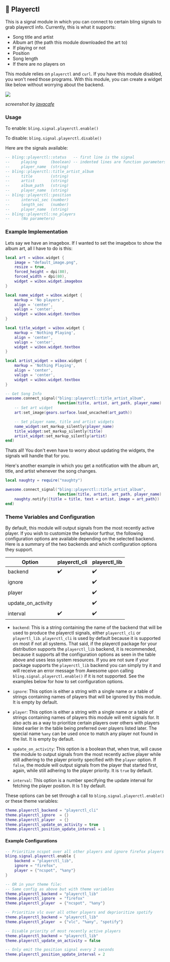 ## 🎵 Playerctl <!-- {docsify-ignore} -->

This is a signal module in which you can connect to certain bling signals to grab playerctl info. Currently, this is what it supports:

- Song title and artist
- Album art (the path this module downloaded the art to)
- If playing or not
- Position
- Song length
- If there are no players on

This module relies on `playerctl` and `curl`. If you have this module disabled, you won't need those programs. With this module, you can create a widget like below without worrying about the backend.

![](https://user-images.githubusercontent.com/33443763/107377569-fa807900-6a9f-11eb-93c1-174c58eb7bf1.png)

*screenshot by [javacafe](https://github.com/JavaCafe01)*

### Usage

To enable: `bling.signal.playerctl.enable()`

To disable: `bling.signal.playerctl.disable()`

Here are the signals available:

```lua
-- bling::playerctl::status   -- first line is the signal
--     playing      (boolean) -- indented lines are function parameters
--     player_name  (string)
-- bling::playerctl::title_artist_album
--     title        (string)
--     artist       (string)
--     album_path   (string)
--     player_name  (string)
-- bling::playerctl::position
--     interval_sec (number)
--     length_sec   (number)
--     player_name  (string)
-- bling::playerctl::no_players
--     (No parameters)
```

### Example Implementation

Lets say we have an imagebox. If I wanted to set the imagebox to show the album art, all I have to do is this:
```lua
local art = wibox.widget {
    image = "default_image.png",
    resize = true,
    forced_height = dpi(80),
    forced_width = dpi(80),
    widget = wibox.widget.imagebox
}

local name_widget = wibox.widget {
    markup = 'No players',
    align = 'center',
    valign = 'center',
    widget = wibox.widget.textbox
}

local title_widget = wibox.widget {
    markup = 'Nothing Playing',
    align = 'center',
    valign = 'center',
    widget = wibox.widget.textbox
}

local artist_widget = wibox.widget {
    markup = 'Nothing Playing',
    align = 'center',
    valign = 'center',
    widget = wibox.widget.textbox
}

-- Get Song Info
awesome.connect_signal("bling::playerctl::title_artist_album",
                       function(title, artist, art_path, player_name)
    -- Set art widget
    art:set_image(gears.surface.load_uncached(art_path))

    -- Set player name, title and artist widgets
    name_widget:set_markup_silently(player_name)
    title_widget:set_markup_silently(title)
    artist_widget:set_markup_silently(artist)
end)
```
Thats all! You don't even have to worry about updating the widgets, the signals will handle that for you.

Here's another example in which you get a notification with the album art, title, and artist whenever the song changes.

```lua
local naughty = require("naughty")

awesome.connect_signal("bling::playerctl::title_artist_album",
                       function(title, artist, art_path, player_name)
    naughty.notify({title = title, text = artist, image = art_path})
end)
```

### Theme Variables and Configuration
By default, this module will output signals from the most recently active player. If you wish to customize the behavior furthur, the following configuration options are available depending on the selected backend. Here is a summary of the two backends and which configuration options they support.

| Option              | playerctl_cli      | playerctl_lib      |
| ------------------- | ------------------ | ------------------ |
| backend             | :heavy_check_mark: | :heavy_check_mark: |
| ignore              |                    | :heavy_check_mark: |
| player              |                    | :heavy_check_mark: |
| update_on_activity  |                    | :heavy_check_mark: |
| interval            | :heavy_check_mark: | :heavy_check_mark: |

- `backend`: This is a string containing the name of the backend that will be used to produce the playerctl signals, either `playerctl_cli` or `playertl_lib`. `playerctl_cli` is used by default because it is supported on most if not all systems. That said, if the playerctl package for your distribution supports the `playerctl_lib` backend, it is recommended, because it supports all the configuration options as seen in the table above and uses less system resources. If you are not sure if your package supports the `playerctl_lib` backend you can simply try it and will receive an error message from Awesome upon calling `bling.signal.playerctl.enable()` if it is not supported. See the examples below for how to set configuration options.

- `ignore`: This option is either a string with a single name or a table of strings containing names of players that will be ignored by this module. It is empty by default.

- `player`: This option is either a string with a single name or a table of strings containing names of players this module will emit signals for. It also acts as a way to prioritize certain players over others with players listed earlier in the table being preferred over players listed later. The special name `%any` can be used once to match any player not found in the list. It is empty by default.

- `update_on_activity`: This option is a boolean that, when true, will cause the module to output signals from the most recently active player while still adhering to the player priority specified with the `player` option. If `false`, the module will output signals from the player that started first, again, while still adhering to the player priority. It is `true` by default.

- `interval`: This option is a number specifying the update interval for fetching the player position. It is 1 by default.

These options can be set through a call to `bling.signal.playerctl.enable()` or these theme variables:
```lua
theme.playerctl_backend = "playerctl_cli"
theme.playerctl_ignore  = {}
theme.playerctl_player  = {}
theme.playerctl_update_on_activity = true
theme.playerctl_position_update_interval = 1
```

#### Example Configurations
```lua
-- Prioritize ncspot over all other players and ignore firefox players (e.g. YouTube and Twitch tabs) completely
bling.signal.playerctl.enable {
    backend = "playerctl_lib",
    ignore = "firefox",
    player = {"ncspot", "%any"}
}

-- OR in your theme file:
-- Same config as above but with theme variables
theme.playerctl_backend = "playerctl_lib"
theme.playerctl_ignore  = "firefox"
theme.playerctl_player  = {"ncspot", "%any"}

-- Prioritize vlc over all other players and deprioritize spotify
theme.playerctl_backend = "playerctl_lib"
theme.playerctl_player  = {"vlc", "%any", "spotify"}

-- Disable priority of most recently active players
theme.playerctl_backend = "playerctl_lib"
theme.playerctl_update_on_activity = false

-- Only emit the position signal every 2 seconds
theme.playerctl_position_update_interval = 2
```
